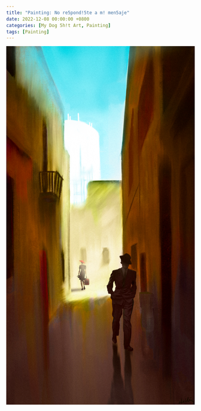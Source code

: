 ```yaml
---
title: "Painting: No re5pond!5te a m! men5aje"
date: 2022-12-08 00:00:00 +0800
categories: [My Dog 5h!t Art, Painting]
tags: [Painting]
---
```


![No re5pond!5te a m! men5aje](/assets/img/MyDogShitArt/No%20respondiste%20a%20mi%20mensaje.png)
